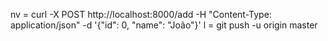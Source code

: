 nv = curl -X POST http://localhost:8000/add -H "Content-Type: application/json" -d '{"id": 0, "name": "João"}'
l = git push -u origin master
